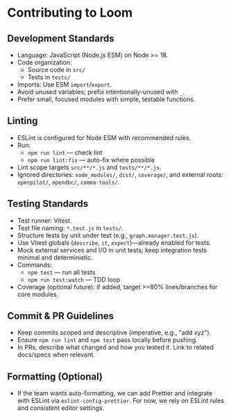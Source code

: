 # Contributing to Loom

## Development Standards
- Language: JavaScript (Node.js ESM) on Node >= 18.
- Code organization:
  - Source code in `src/`
  - Tests in `tests/`
- Imports: Use ESM `import`/`export`.
- Avoid unused variables; prefix intentionally-unused with `_`.
- Prefer small, focused modules with simple, testable functions.

## Linting
- ESLint is configured for Node ESM with recommended rules.
- Run:
  - `npm run lint` — check lint
  - `npm run lint:fix` — auto-fix where possible
- Lint scope targets `src/**/*.js` and `tests/**/*.js`.
- Ignored directories: `node_modules/`, `dist/`, `coverage/`, and external roots: `openpilot/`, `opendbc/`, `comma-tools/`.

## Testing Standards
- Test runner: Vitest.
- Test file naming: `*.test.js` in `tests/`.
- Structure tests by unit under test (e.g., `graph.manager.test.js`).
- Use Vitest globals (`describe`, `it`, `expect`)—already enabled for tests.
- Mock external services and I/O in unit tests; keep integration tests minimal and deterministic.
- Commands:
  - `npm test` — run all tests
  - `npm run test:watch` — TDD loop
- Coverage (optional future): if added, target >=80% lines/branches for core modules.

## Commit & PR Guidelines
- Keep commits scoped and descriptive (imperative, e.g., "add xyz").
- Ensure `npm run lint` and `npm test` pass locally before pushing.
- In PRs, describe what changed and how you tested it. Link to related docs/specs when relevant.

## Formatting (Optional)
- If the team wants auto-formatting, we can add Prettier and integrate with ESLint via `eslint-config-prettier`. For now, we rely on ESLint rules and consistent editor settings.
